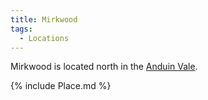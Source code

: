 ```yaml
---
title: Mirkwood
tags:
  - Locations
---
```

Mirkwood is located north in the [Anduin Vale](Anduin_Vale "wikilink").

{% include Place.md %}
